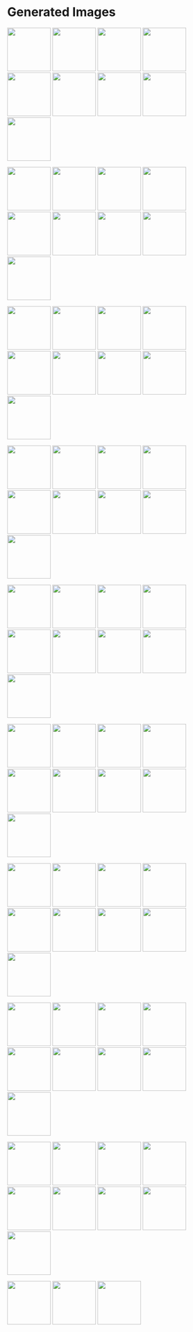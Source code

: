 # Generated Images



<img src="2025_08_25_01.webp" width="100"/> <img src="2025_08_25_02.webp" width="100"/> <img src="2025_08_25_03.webp" width="100"/> <img src="2025_08_25_04.webp" width="100"/> <img src="2025_08_25_05.webp" width="100"/> <img src="2025_08_25_06.webp" width="100"/> <img src="2025_08_25_07.webp" width="100"/> <img src="2025_08_25_08.webp" width="100"/> <img src="2025_08_25_09.webp" width="100"/>

<img src="2025_08_25_10.webp" width="100"/> <img src="2025_08_25_11.webp" width="100"/> <img src="2025_08_25_12.webp" width="100"/> <img src="2025_08_25_13.webp" width="100"/> <img src="2025_08_25_14.webp" width="100"/> <img src="2025_08_25_15.webp" width="100"/> <img src="2025_08_25_16.webp" width="100"/> <img src="2025_08_25_17.webp" width="100"/> <img src="2025_08_25_18.webp" width="100"/>

<img src="2025_08_25_19.webp" width="100"/> <img src="2025_08_25_20.webp" width="100"/> <img src="2025_08_25_21.webp" width="100"/> <img src="2025_08_25_22.webp" width="100"/> <img src="2025_08_25_23.webp" width="100"/> <img src="2025_08_25_24.webp" width="100"/> <img src="2025_08_25_25.webp" width="100"/> <img src="2025_08_25_26.webp" width="100"/> <img src="2025_08_25_27.webp" width="100"/>

<img src="2025_08_25_28.webp" width="100"/> <img src="2025_08_25_29.webp" width="100"/> <img src="2025_08_25_30.webp" width="100"/> <img src="2025_08_25_31.webp" width="100"/> <img src="2025_08_25_32.webp" width="100"/> <img src="2025_08_25_33.webp" width="100"/> <img src="2025_08_25_34.webp" width="100"/> <img src="2025_08_25_35.webp" width="100"/> <img src="2025_08_25_36.webp" width="100"/>

<img src="2025_08_25_37.webp" width="100"/> <img src="2025_08_25_38.webp" width="100"/> <img src="2025_08_25_39.webp" width="100"/> <img src="2025_08_25_40.webp" width="100"/> <img src="2025_08_25_41.webp" width="100"/> <img src="2025_08_25_42.webp" width="100"/> <img src="2025_08_25_43.webp" width="100"/> <img src="2025_08_25_44.webp" width="100"/> <img src="2025_08_25_45.webp" width="100"/>

<img src="2025_08_25_46.webp" width="100"/> <img src="2025_08_25_47.webp" width="100"/> <img src="2025_08_25_48.webp" width="100"/> <img src="2025_08_25_49.webp" width="100"/> <img src="2025_08_25_50.webp" width="100"/> <img src="2025_08_25_51.webp" width="100"/> <img src="2025_08_25_52.webp" width="100"/> <img src="2025_08_25_53.webp" width="100"/> <img src="2025_08_25_54.webp" width="100"/>

<img src="2025_08_25_55.webp" width="100"/> <img src="2025_08_25_56.webp" width="100"/> <img src="2025_08_25_57.webp" width="100"/> <img src="2025_08_25_58.webp" width="100"/> <img src="2025_08_25_59.webp" width="100"/> <img src="2025_08_25_60.webp" width="100"/> <img src="2025_08_25_61.webp" width="100"/> <img src="2025_08_25_62.webp" width="100"/> <img src="2025_08_25_63.webp" width="100"/>

<img src="2025_08_25_64.webp" width="100"/> <img src="2025_08_25_65.webp" width="100"/> <img src="2025_08_25_66.webp" width="100"/> <img src="2025_08_25_67.webp" width="100"/> <img src="2025_08_25_68.webp" width="100"/> <img src="2025_08_25_69.webp" width="100"/> <img src="2025_08_25_70.webp" width="100"/> <img src="2025_08_25_71.webp" width="100"/> <img src="2025_08_25_72.webp" width="100"/>

<img src="2025_08_25_73.webp" width="100"/> <img src="2025_08_25_74.webp" width="100"/> <img src="2025_08_25_75.webp" width="100"/> <img src="2025_08_25_76.webp" width="100"/> <img src="2025_08_25_77.webp" width="100"/> <img src="2025_08_25_78.webp" width="100"/> <img src="2025_08_25_79.webp" width="100"/> <img src="2025_08_25_80.webp" width="100"/> <img src="2025_08_25_81.webp" width="100"/>

<img src="2025_08_25_82.webp" width="100"/> <img src="2025_08_25_83.webp" width="100"/> <img src="2025_08_25_84.webp" width="100"/>